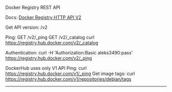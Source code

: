 Docker Registry REST API

Docs: [Docker Registry HTTP API V2](https://docs.docker.com/registry/spec/api/)

Get API version: /v2

Ping: GET /v2/_ping
GET /v2/_catalog
curl https://registry.hub.docker.com/v2/_catalog

Authentication:
curl -H 'Authorization:Basic aleks3490:pass'  https://registry.hub.docker.com/v2/_ping

DockerHub uses only V1 API 
Ping: curl https://registry.hub.docker.com/v1/_ping
Get image tags: curl https://registry.hub.docker.com/v1/repositories/debian/tags

---
